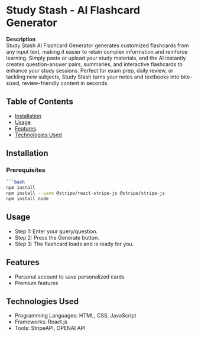 # Study Stash - AI Flashcard Generator

**Description**  
Study Stash AI Flashcard Generator generates customized flashcards from any input text, making it easier to retain complex information and reinforce learning. Simply paste or upload your study materials, and the AI instantly creates question-answer pairs, summaries, and interactive flashcards to enhance your study sessions. Perfect for exam prep, daily review, or tackling new subjects, Study Stash turns your notes and textbooks into bite-sized, review-friendly content in seconds.


## Table of Contents
- [Installation](#installation)
- [Usage](#usage)
- [Features](#features)
- [Technologies Used](#technologies-used)

## Installation

### Prerequisites

```bash
```bash
npm install
npm install --save @stripe/react-stripe-js @stripe/stripe-js
npm install node
```
## Usage 
- Step 1: Enter your query/question.
- Step 2: Press the Generate button.
- Step 3: The flashcard loads and is ready for you.

## Features
- Personal account to save personalized cards
- Premium features

## Technologies Used
- Programming Languages: HTML, CSS, JavaScript
- Frameworks: React.js
- Tools: StripeAPI, OPENAI API


